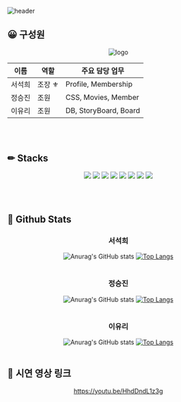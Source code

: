 ![header](https://capsule-render.vercel.app/api?type=venom&color=auto&height=300&section=header&text=VIVIVIEW&fontSize=90&animation=fadeIn)

  
## 😀 구성원
<div align=center>
  
![logo](https://github.com/user-attachments/assets/ba8a7b68-7123-4930-a93d-6ef7c5ee2e0c)

이름|역할|주요 담당 업무|
---|---|---|
서석희|조장 ⚜|Profile, Membership|
정승진|조원|CSS, Movies, Member|
이유리|조원|DB, StoryBoard, Board|
</div>
<br/>
<br/>

## ✏ Stacks
<div align=center>

![](https://img.shields.io/badge/Spring-6DB33F?style=for-the-badge&logo=spring&logoColor=white)
![](https://img.shields.io/badge/HTML5-E34F26?style=for-the-badge&logo=html5&logoColor=white)
![](https://img.shields.io/badge/CSS3-1572B6?style=for-the-badge&logo=css3&logoColor=white)
![](https://img.shields.io/badge/JavaScript-F7DF1E?style=for-the-badge&logo=JavaScript&logoColor=white)
![](https://img.shields.io/badge/Java-ED8B00?style=for-the-badge&logo=openjdk&logoColor=white)
![](https://img.shields.io/badge/jQuery-0769AD?style=for-the-badge&logo=jquery&logoColor=white)
![](https://img.shields.io/badge/MySQL-00000F?style=for-the-badge&logo=mysql&logoColor=white)
![](https://img.shields.io/badge/GitHub-100000?style=for-the-badge&logo=github&logoColor=white)
</div>
<br/>
<br/>

## 📢 Github Stats
<div align=center>
  
### 서석희 <br/>

![Anurag's GitHub stats](https://github-readme-stats.vercel.app/api?username=Awayfr0mKeyboard&show_icons=true&theme=merko)
[![Top Langs](https://github-readme-stats.vercel.app/api/top-langs/?username=Awayfr0mKeyboard&layout=compact)](https://github.com/Awayfr0mKeyboard/github-readme-stats)
<br/>
<br/>

### 정승진 <br/>

![Anurag's GitHub stats](https://github-readme-stats.vercel.app/api?username=SengJinn&show_icons=true&theme=synthwave)
[![Top Langs](https://github-readme-stats.vercel.app/api/top-langs/?username=SengJinn&layout=compact)](https://github.com/SengJinn/github-readme-stats)
<br/>
<br/>

### 이유리 <br/>

![Anurag's GitHub stats](https://github-readme-stats.vercel.app/api?username=LeeYuriq&show_icons=true&theme=cobalt)
[![Top Langs](https://github-readme-stats.vercel.app/api/top-langs/?username=LeeYuriq&layout=compact)](https://github.com/LeeYuriq/github-readme-stats)
<br/>
<br/>

</div>

## 👀 시연 영상 링크
<div align=center>

https://youtu.be/HhdDndL1z3g

</div>

